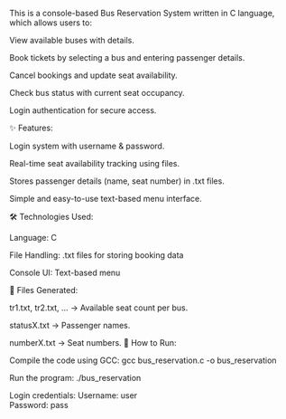 This is a console-based Bus Reservation System written in C language, which allows users to:

View available buses with details.

Book tickets by selecting a bus and entering passenger details.

Cancel bookings and update seat availability.

Check bus status with current seat occupancy.

Login authentication for secure access.

✨ Features:

Login system with username & password.

Real-time seat availability tracking using files.

Stores passenger details (name, seat number) in .txt files.

Simple and easy-to-use text-based menu interface.

🛠 Technologies Used:

Language: C

File Handling: .txt files for storing booking data

Console UI: Text-based menu

📂 Files Generated:

tr1.txt, tr2.txt, … → Available seat count per bus.

statusX.txt → Passenger names.

numberX.txt → Seat numbers.
🚀 How to Run:

Compile the code using GCC:
gcc bus_reservation.c -o bus_reservation

Run the program:
./bus_reservation

Login credentials:
Username: user  
Password: pass  
